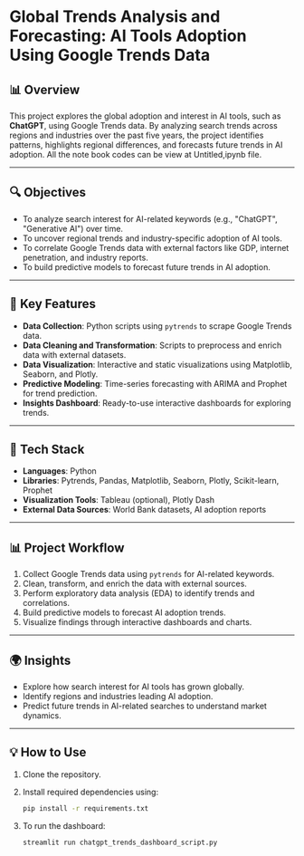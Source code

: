 # Global Trends Analysis and Forecasting: AI Tools Adoption Using Google Trends Data

## 📊 Overview
This project explores the global adoption and interest in AI tools, such as **ChatGPT**, using Google Trends data. By analyzing search trends across regions and industries over the past five years, the project identifies patterns, highlights regional differences, and forecasts future trends in AI adoption. All the note book codes can be view at Untitled,ipynb file.

---

## 🔍 Objectives
- To analyze search interest for AI-related keywords (e.g., "ChatGPT", "Generative AI") over time.
- To uncover regional trends and industry-specific adoption of AI tools.
- To correlate Google Trends data with external factors like GDP, internet penetration, and industry reports.
- To build predictive models to forecast future trends in AI adoption.

---

## 📂 Key Features
- **Data Collection**: Python scripts using `pytrends` to scrape Google Trends data.
- **Data Cleaning and Transformation**: Scripts to preprocess and enrich data with external datasets.
- **Data Visualization**: Interactive and static visualizations using Matplotlib, Seaborn, and Plotly.
- **Predictive Modeling**: Time-series forecasting with ARIMA and Prophet for trend prediction.
- **Insights Dashboard**: Ready-to-use interactive dashboards for exploring trends.

---

## 🚀 Tech Stack
- **Languages**: Python
- **Libraries**: Pytrends, Pandas, Matplotlib, Seaborn, Plotly, Scikit-learn, Prophet
- **Visualization Tools**: Tableau (optional), Plotly Dash
- **External Data Sources**: World Bank datasets, AI adoption reports

---

## 📊 Project Workflow
1. Collect Google Trends data using `pytrends` for AI-related keywords.
2. Clean, transform, and enrich the data with external sources.
3. Perform exploratory data analysis (EDA) to identify trends and correlations.
4. Build predictive models to forecast AI adoption trends.
5. Visualize findings through interactive dashboards and charts.

---

## 🌍 Insights
- Explore how search interest for AI tools has grown globally.
- Identify regions and industries leading AI adoption.
- Predict future trends in AI-related searches to understand market dynamics.

---

## 💡 How to Use
1. Clone the repository.
2. Install required dependencies using:

   ```bash
   pip install -r requirements.txt
3. To run the dashboard:

   ```bash
   streamlit run chatgpt_trends_dashboard_script.py
